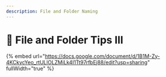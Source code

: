 ```yaml
---
description: File and Folder Naming
---
```


# 🔴 File and Folder Tips III



{% embed url="https://docs.google.com/document/d/1B1M-Zy-4KCkycYeo_rtULlOLZMiLk4I1Tt97rfbEj88/edit?usp=sharing" fullWidth="true" %}

